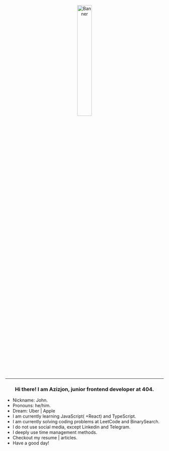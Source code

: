 <a href="#">
  <div align="center">
    <img src="https://media.giphy.com/media/VGVE46uZRe7eLvxF93/giphy.gif?cid=ecf05e478rhzpocwrpt6yq0mh14jthzeys3s6z20vm1o8dve&rid=giphy.gif&ct=s" align="middle" alt="Banner"            width="30%" border="0" />
  </div>
</a>
<hr />

<div align="center">
  <h3>Hi there! I am Azizjon, junior frontend developer at 404.</h3>
  <ul align="left">
    <li>Nickname: John.</li>
    <li>Pronouns: he/him.</li>
    <li>Dream: Uber | Apple</li>
    <li>I am currently learning JavaScript( +React)  and TypeScript.</li>
    <li>I am currently solving coding problems at LeetCode and BinarySearch.</li>
    <li>I do not use social media, except Linkedin and Telegram.</li>
    <li>I deeply use time management methods.</li>
    <li>Checkout my resume | articles.</li>
    <li>Have a good day!</li>
  </ul>
</div>
